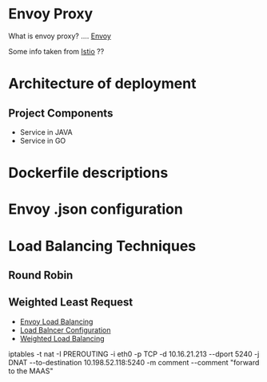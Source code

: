 # Envoy Proxy
What is envoy proxy? .... [Envoy](https://www.envoyproxy.io/)

Some info taken from [Istio](https://istio.io/) ??

# Architecture of deployment

## Project Components
* Service in JAVA
* Service in GO


# Dockerfile descriptions


# Envoy .json configuration

# Load Balancing Techniques

## Round Robin

## Weighted Least Request

* [Envoy Load Balancing](https://www.envoyproxy.io/docs/envoy/latest/intro/arch_overview/load_balancing)
* [Load Balncer Configuration](https://www.envoyproxy.io/docs/envoy/latest/configuration/cluster_manager/cluster.html#config-cluster-manager-cluster)
* [Weighted Load Balancing](https://www.envoyproxy.io/docs/envoy/latest/configuration/http_conn_man/route_config/route.html?highlight=weight#config-http-conn-man-route-table-route-weighted-clusters)


iptables -t nat -I PREROUTING -i eth0 -p TCP -d 10.16.21.213 --dport 5240 -j DNAT --to-destination 10.198.52.118:5240 -m comment --comment "forward to the MAAS"
